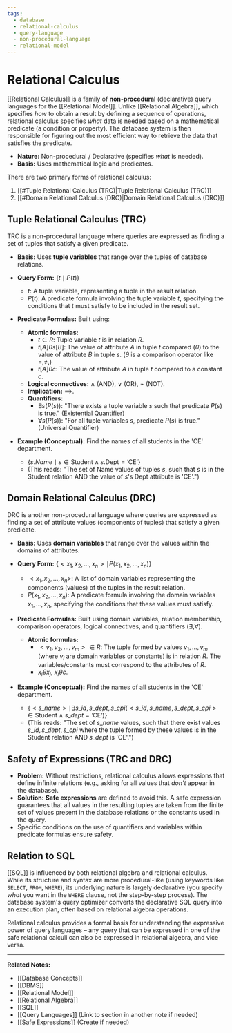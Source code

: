 ```yaml
---
tags:
  - database
  - relational-calculus
  - query-language
  - non-procedural-language
  - relational-model
---
```


# Relational Calculus

[[Relational Calculus]] is a family of **non-procedural** (declarative) query languages for the [[Relational Model]]. Unlike [[Relational Algebra]], which specifies *how* to obtain a result by defining a sequence of operations, relational calculus specifies *what* data is needed based on a mathematical predicate (a condition or property). The database system is then responsible for figuring out the most efficient way to retrieve the data that satisfies the predicate.

* **Nature:** Non-procedural / Declarative (specifies *what* is needed).
* **Basis:** Uses mathematical logic and predicates.

There are two primary forms of relational calculus:

1.  [[#Tuple Relational Calculus (TRC)|Tuple Relational Calculus (TRC)]]
2.  [[#Domain Relational Calculus (DRC)|Domain Relational Calculus (DRC)]]

## Tuple Relational Calculus (TRC)

TRC is a non-procedural language where queries are expressed as finding a set of tuples that satisfy a given predicate.

* **Basis:** Uses **tuple variables** that range over the tuples of database relations.
* **Query Form:** $\{t \mid P(t)\}$
    * $t$: A tuple variable, representing a tuple in the result relation.
    * $P(t)$: A predicate formula involving the tuple variable $t$, specifying the conditions that $t$ must satisfy to be included in the result set.
* **Predicate Formulas:** Built using:
    * **Atomic formulas:**
        * $t \in R$: Tuple variable $t$ is in relation $R$.
        * $t[A] \theta s[B]$: The value of attribute $A$ in tuple $t$ compared ($\theta$) to the value of attribute $B$ in tuple $s$. ($\theta$ is a comparison operator like $=, \ne, %3C, %3E, \le, \ge$)
        * $t[A] \theta c$: The value of attribute $A$ in tuple $t$ compared to a constant $c$.
    * **Logical connectives:** $\land$ (AND), $\lor$ (OR), $\neg$ (NOT).
    * **Implication:** $\implies$.
    * **Quantifiers:**
        * $\exists s (P(s))$: "There exists a tuple variable $s$ such that predicate $P(s)$ is true." (Existential Quantifier)
        * $\forall s (P(s))$: "For all tuple variables $s$, predicate $P(s)$ is true." (Universal Quantifier)

* **Example (Conceptual):** Find the names of all students in the 'CE' department.
    * $\{ s.Name \mid s \in \text{Student} \land s.\text{Dept} = \text{'CE'} \}$
    * (This reads: "The set of Name values of tuples $s$, such that $s$ is in the Student relation AND the value of $s$'s Dept attribute is 'CE'.")

## Domain Relational Calculus (DRC)

DRC is another non-procedural language where queries are expressed as finding a set of attribute values (components of tuples) that satisfy a given predicate.

* **Basis:** Uses **domain variables** that range over the values within the domains of attributes.
* **Query Form:** $\{ <x_1, x_2, ..., x_n> \mid P(x_1, x_2, ..., x_n) \}$
    * $<x_1, x_2, ..., x_n>$: A list of domain variables representing the components (values) of the tuples in the result relation.
    * $P(x_1, x_2, ..., x_n)$: A predicate formula involving the domain variables $x_1, \dots, x_n$, specifying the conditions that these values must satisfy.
* **Predicate Formulas:** Built using domain variables, relation membership, comparison operators, logical connectives, and quantifiers ($\exists, \forall$).
    * **Atomic formulas:**
        * $<v_1, v_2, ..., v_m> \in R$: The tuple formed by values $v_1, ..., v_m$ (where $v_i$ are domain variables or constants) is in relation $R$. The variables/constants must correspond to the attributes of $R$.
        * $x_i \theta x_j$, $x_i \theta c$.

* **Example (Conceptual):** Find the names of all students in the 'CE' department.
    * $\{ <s\_name> \mid \exists s\_id, s\_dept, s\_cpi (<s\_id, s\_name, s\_dept, s\_cpi> \in \text{Student} \land s\_dept = \text{'CE'}) \}$
    * (This reads: "The set of $s\_name$ values, such that there exist values $s\_id, s\_dept, s\_cpi$ where the tuple formed by these values is in the Student relation AND $s\_dept$ is 'CE'.")

## Safety of Expressions (TRC and DRC)

* **Problem:** Without restrictions, relational calculus allows expressions that define infinite relations (e.g., asking for all values that *don't* appear in the database).
* **Solution:** **Safe expressions** are defined to avoid this. A safe expression guarantees that all values in the resulting tuples are taken from the finite set of values present in the database relations or the constants used in the query.
* Specific conditions on the use of quantifiers and variables within predicate formulas ensure safety.

## Relation to SQL

[[SQL]] is influenced by both relational algebra and relational calculus. While its structure and syntax are more procedural-like (using keywords like `SELECT`, `FROM`, `WHERE`), its underlying nature is largely declarative (you specify *what* you want in the `WHERE` clause, not the step-by-step process). The database system's query optimizer converts the declarative SQL query into an execution plan, often based on relational algebra operations.

Relational calculus provides a formal basis for understanding the expressive power of query languages – any query that can be expressed in one of the safe relational calculi can also be expressed in relational algebra, and vice versa.

---
**Related Notes:**
* [[Database Concepts]]
* [[DBMS]]
* [[Relational Model]]
* [[Relational Algebra]]
* [[SQL]]
* [[Query Languages]] (Link to section in another note if needed)
* [[Safe Expressions]] (Create if needed)
